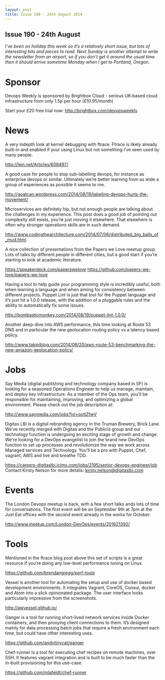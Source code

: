 ```yaml
---
layout: post
title: Issue 190 - 24th August 2014
---
```


## Issue 190 - 24th August

_I’ve been on holiday this week so it’s a relatively short issue, but lots of interesting bits and pieces to read. Next Sunday is another attempt to write the newsletter from an airport, so if you don’t get it around the usual time then it should arrive sometime Monday when I get to Portland, Oregon._


Sponsor
======

Devops Weekly is sponsored by Brightbox Cloud - serious UK-based cloud infrastructure from only 1.5p per hour (£10.95/month)

Start your £20 free trial now: http://brightbox.com/devopsweekly


News
====

A very indepth look at kernel debugging with ftrace. Ftrace is likely already built-in and enabled if your using Linux but not something I’ve seen used by many people.

http://lwn.net/Articles/608497/


A good case for people to stop sub-labelling devops, for instance as enterprise devops or similar. Ultimately we’re better learning from as wide a group of experiences as possible it seems to me.

http://goatcan.wordpress.com/2014/08/19/labeling-devops-hurts-the-movement/


Microservices are definitely hip, but not enough people are talking about the challenges in my experience. This post does a good job of pointing out complexity still exists, you’re just moving it elsewhere. That elsewhere is often why stronger operations skills are in such demand.

http://www.codingthearchitecture.com/2014/07/06/distributed_big_balls_of_mud.html


A nice collection of presentations from the Papers we Love meetup group. Lots of talks by different people in different cities, but a good start if you’re starting to look at academic literature.

https://speakerdeck.com/paperswelove
https://github.com/papers-we-love/papers-we-love


Having a tool to help guide your programming style is incredibly useful, both when learning a language and when aiming for consistency between different projects. Puppet Lint is just that tool for the Puppet language and it’s just hit a 1.0.0 release, with the addition of a pluggable rules and the ability to automatically fix some issues.

http://bombasticmonkey.com/2014/08/19/puppet-lint-1.0.0/


Another deep-dive into AWS performance, this time looking at Route 53 DNS and in particular the new geolocation routing policy vs a latency based policy.

http://www.takipiblog.com/2014/08/20/aws-route-53-benchmarking-the-new-amazon-geolocation-policy/


Jobs
====

Say Media (digital publishing and technology company based in SF) is looking for a seasoned Operations Engineer to help us manage, maintain, and deploy key infrastructure. As a member of the Ops team, you'll be responsible for maintaining, improving, and optimizing a global environment.  Please check out the job description at:

http://www.saymedia.com/jobs?jvi=ootlZfwV


Digitas LBi is a digital rebranding agency in the Truman Brewery, Brick Lane. We’ve recently merged with Digitas and the Publicis group and our technology function is undergoing an exciting stage of growth and change. We're looking for a DevOps evangelist to join the brand new DevOps function to set up processes and revolutionize the way we work across Managed services and Technology. You’ll be a pro with Puppet, Chef, vagrant, AWS and live and breathe TDD.

https://careers-digitaslbi.icims.com/jobs/2195/senior-devops-engineer/job
Contact Kirsty Nelson for more details: kirsty.nelson@digitaslbi.com


Events
=====

The London Devops meetup is back, with a few short talks ands lots of time for conversations. The first event will be on September 9th at 7pm at the Just Eat offices with the second event already in the works for October.

http://www.meetup.com/London-DevOps/events/201621392/


Tools
====

Mentioned in the ftrace blog post above this set of scripts is a great resource if you’re doing any low-level performance tuning on Linux.

https://github.com/brendangregg/perf-tools


Vessel is another tool for automating the setup and use of docker based development environments. It integrates Vagrant, CoreOS, Consul, docker and Atom into a slick opinionated package. The user interface looks particularly impressive from the screenshots.

http://awvessel.github.io/


Ganger is a tool for running short-lived network services inside Docker containers, and then proxying client connections to them. It’s designed mainly for data processing batch jobs that require a fresh environment each time, but could have other interesting uses.

https://github.com/andytinycat/ganger


Chef-runner is a tool for executing chef recipes on remote machines, over SSH. It features vagrant integration and is built to be much faster than the in-built provisioning for this use-case.

https://github.com/mlafeldt/chef-runner

